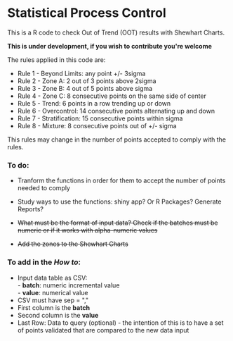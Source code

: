 # Statistical Process Control

This is a R code to check Out of Trend (OOT) results with Shewhart Charts.

**This is under development, if you wish to contribute you're welcome**

The rules applied in this code are:   
- Rule 1 - Beyond Limits: any point +/- 3sigma   
- Rule 2 - Zone A: 2 out of 3 points above 2sigma   
- Rule 3 - Zone B: 4 out of 5 points above sigma   
- Rule 4 - Zone C: 8 consecutive points on the same side of center   
- Rule 5 - Trend: 6 points in a row trending up or down   
- Rule 6 - Overcontrol: 14 consecutive points alternating up and down    
- Rule 7 - Stratification: 15 consecutive points within sigma   
- Rule 8 - Mixture: 8 consecutive points out of +/- sigma   


This rules may change in the number of points accepted to comply with the rules.   

### To do:

- Tranform the functions in order for them to accept the number of points needed to comply   
- Study ways to use the functions: shiny app? Or R Packages? Generate Reports?

- ~~What must be the format of input data? Check if the batches must be numeric or if it works with alpha-numeric values~~ 

- ~~Add the zones to the Shewhart Charts~~

### To add in the *How to*:

- Input data table as CSV:    
        - **batch**: numeric incremental value   
        - **value**: numerical value   
- CSV must have sep = ","    
- First column is the **batch**   
- Second column is the **value**   
- Last Row: Data to query (optional) - the intention of this is to have a set of points validated that are compared to the new data input   
